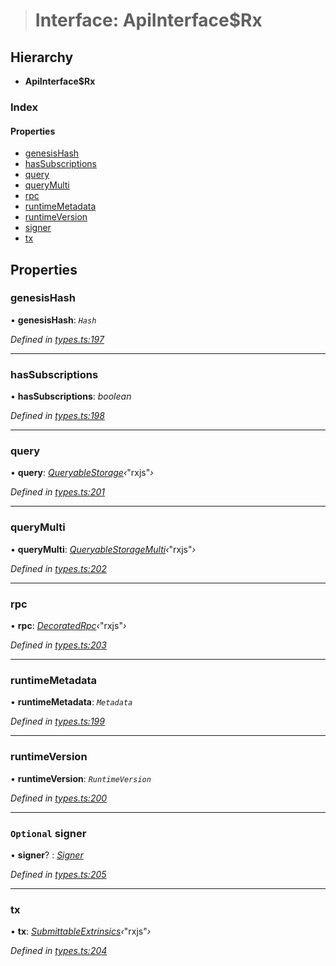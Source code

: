 > # Interface: ApiInterface$Rx

## Hierarchy

* **ApiInterface$Rx**

### Index

#### Properties

* [genesisHash](_types_.apiinterface_rx.md#genesishash)
* [hasSubscriptions](_types_.apiinterface_rx.md#hassubscriptions)
* [query](_types_.apiinterface_rx.md#query)
* [queryMulti](_types_.apiinterface_rx.md#querymulti)
* [rpc](_types_.apiinterface_rx.md#rpc)
* [runtimeMetadata](_types_.apiinterface_rx.md#runtimemetadata)
* [runtimeVersion](_types_.apiinterface_rx.md#runtimeversion)
* [signer](_types_.apiinterface_rx.md#optional-signer)
* [tx](_types_.apiinterface_rx.md#tx)

## Properties

###  genesisHash

• **genesisHash**: *`Hash`*

*Defined in [types.ts:197](https://github.com/polkadot-js/api/blob/2cacae1/packages/api/src/types.ts#L197)*

___

###  hasSubscriptions

• **hasSubscriptions**: *boolean*

*Defined in [types.ts:198](https://github.com/polkadot-js/api/blob/2cacae1/packages/api/src/types.ts#L198)*

___

###  query

• **query**: *[QueryableStorage](_types_.queryablestorage.md)‹*"rxjs"*›*

*Defined in [types.ts:201](https://github.com/polkadot-js/api/blob/2cacae1/packages/api/src/types.ts#L201)*

___

###  queryMulti

• **queryMulti**: *[QueryableStorageMulti](../modules/_types_.md#queryablestoragemulti)‹*"rxjs"*›*

*Defined in [types.ts:202](https://github.com/polkadot-js/api/blob/2cacae1/packages/api/src/types.ts#L202)*

___

###  rpc

• **rpc**: *[DecoratedRpc](_types_.decoratedrpc.md)‹*"rxjs"*›*

*Defined in [types.ts:203](https://github.com/polkadot-js/api/blob/2cacae1/packages/api/src/types.ts#L203)*

___

###  runtimeMetadata

• **runtimeMetadata**: *`Metadata`*

*Defined in [types.ts:199](https://github.com/polkadot-js/api/blob/2cacae1/packages/api/src/types.ts#L199)*

___

###  runtimeVersion

• **runtimeVersion**: *`RuntimeVersion`*

*Defined in [types.ts:200](https://github.com/polkadot-js/api/blob/2cacae1/packages/api/src/types.ts#L200)*

___

### `Optional` signer

• **signer**? : *[Signer](_types_.signer.md)*

*Defined in [types.ts:205](https://github.com/polkadot-js/api/blob/2cacae1/packages/api/src/types.ts#L205)*

___

###  tx

• **tx**: *[SubmittableExtrinsics](_types_.submittableextrinsics.md)‹*"rxjs"*›*

*Defined in [types.ts:204](https://github.com/polkadot-js/api/blob/2cacae1/packages/api/src/types.ts#L204)*